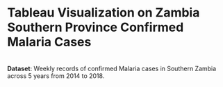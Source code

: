 # Tableau Visualization on Zambia Southern Province Confirmed Malaria Cases
</br  >
<b>Dataset</b>: Weekly records of confirmed Malaria cases in Southern Zambia across 5 years from 2014 to 2018.</br  >
</br  >
